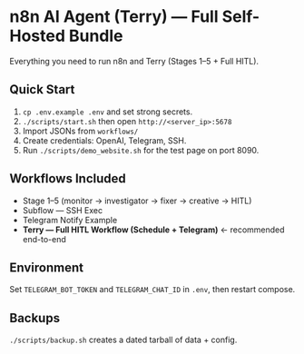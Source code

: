 
# n8n AI Agent (Terry) — Full Self-Hosted Bundle

Everything you need to run n8n and Terry (Stages 1–5 + Full HITL).

## Quick Start
1) `cp .env.example .env` and set strong secrets.
2) `./scripts/start.sh` then open `http://<server_ip>:5678`
3) Import JSONs from `workflows/`
4) Create credentials: OpenAI, Telegram, SSH.
5) Run `./scripts/demo_website.sh` for the test page on port 8090.

## Workflows Included
- Stage 1–5 (monitor → investigator → fixer → creative → HITL)
- Subflow — SSH Exec
- Telegram Notify Example
- **Terry — Full HITL Workflow (Schedule + Telegram)** ← recommended end-to-end

## Environment
Set `TELEGRAM_BOT_TOKEN` and `TELEGRAM_CHAT_ID` in `.env`, then restart compose.

## Backups
`./scripts/backup.sh` creates a dated tarball of data + config.
